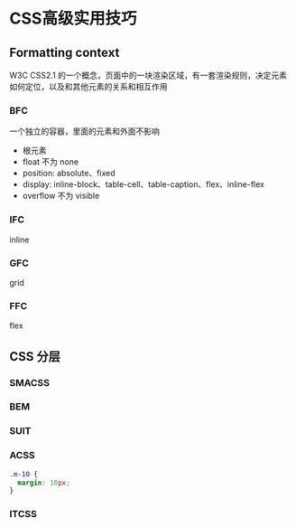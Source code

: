 # CSS高级实用技巧

## Formatting context
W3C CSS2.1 的一个概念，页面中的一块渲染区域，有一套渲染规则，决定元素如何定位，以及和其他元素的关系和相互作用

### BFC
一个独立的容器，里面的元素和外面不影响

- 根元素
- float 不为 none
- position: absolute、fixed
- display:  inline-block、table-cell、table-caption、flex、inline-flex
- overflow 不为 visible

### IFC
inline

### GFC
grid

### FFC
flex

## CSS 分层

### SMACSS

### BEM

### SUIT

### ACSS
```css
.m-10 {
  margin: 10px;
}
```

### ITCSS
